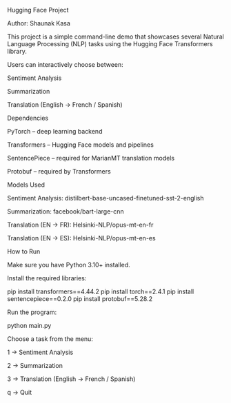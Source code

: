 Hugging Face Project

Author: Shaunak Kasa

This project is a simple command-line demo that showcases several Natural Language Processing (NLP) tasks using the Hugging Face Transformers
library.

Users can interactively choose between:

Sentiment Analysis

Summarization

Translation (English → French / Spanish)


Dependencies

PyTorch – deep learning backend

Transformers – Hugging Face models and pipelines

SentencePiece – required for MarianMT translation models

Protobuf – required by Transformers


Models Used

Sentiment Analysis: distilbert-base-uncased-finetuned-sst-2-english

Summarization: facebook/bart-large-cnn

Translation (EN → FR): Helsinki-NLP/opus-mt-en-fr

Translation (EN → ES): Helsinki-NLP/opus-mt-en-es


How to Run

Make sure you have Python 3.10+ installed.

Install the required libraries:

pip install transformers==4.44.2
pip install torch==2.4.1
pip install sentencepiece==0.2.0
pip install protobuf==5.28.2


Run the program:

python main.py


Choose a task from the menu:

1 → Sentiment Analysis

2 → Summarization

3 → Translation (English → French / Spanish)

q → Quit
